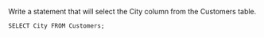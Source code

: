 Write a statement that will select the City column from the Customers table.

    SELECT City FROM Customers;
